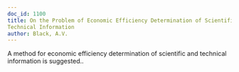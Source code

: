 ```yaml
---
doc_id: 1100
title: On the Problem of Economic Efficiency Determination of Scientific and
Technical Information
author: Black, A.V.
---
```


A method for economic efficiency determination of scientific and technical
information is suggested..